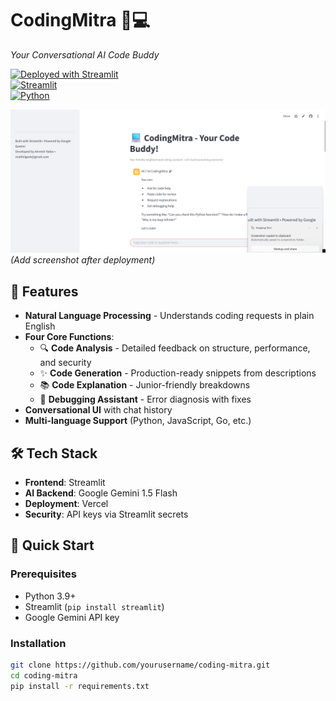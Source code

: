 # CodingMitra 🤖💻  
*Your Conversational AI Code Buddy*

[![Deployed with Streamlit]([https://img.shields.io/badge/deployed%20with-vercel-black?style=for-the-badge&logo=vercel](https://img.shields.io/badge/Deployed%20on-Streamlit-orange?style=for-the-badge&logo=streamlit)](https://<your-app-name>.streamlit.app))](https://codingmitra-g8oanbdcqcijlqtg6spbbj.streamlit.app/)  
[![Streamlit](https://img.shields.io/badge/Streamlit-FF4B4B?style=for-the-badge&logo=Streamlit&logoColor=white)](https://streamlit.io)  
[![Python](https://img.shields.io/badge/Python-3.9+-blue?style=for-the-badge&logo=python)](https://python.org)  

![CodingMitra Interface](CodingMitra.png) *(Add screenshot after deployment)*

## 🌟 Features
- **Natural Language Processing** - Understands coding requests in plain English
- **Four Core Functions**:
  - 🔍 **Code Analysis** - Detailed feedback on structure, performance, and security
  - ✨ **Code Generation** - Production-ready snippets from descriptions
  - 📚 **Code Explanation** - Junior-friendly breakdowns
  - 🐞 **Debugging Assistant** - Error diagnosis with fixes
- **Conversational UI** with chat history
- **Multi-language Support** (Python, JavaScript, Go, etc.)

## 🛠️ Tech Stack
- **Frontend**: Streamlit
- **AI Backend**: Google Gemini 1.5 Flash
- **Deployment**: Vercel
- **Security**: API keys via Streamlit secrets

## 🚀 Quick Start

### Prerequisites
- Python 3.9+
- Streamlit (`pip install streamlit`)
- Google Gemini API key

### Installation
```bash
git clone https://github.com/yourusername/coding-mitra.git
cd coding-mitra
pip install -r requirements.txt
